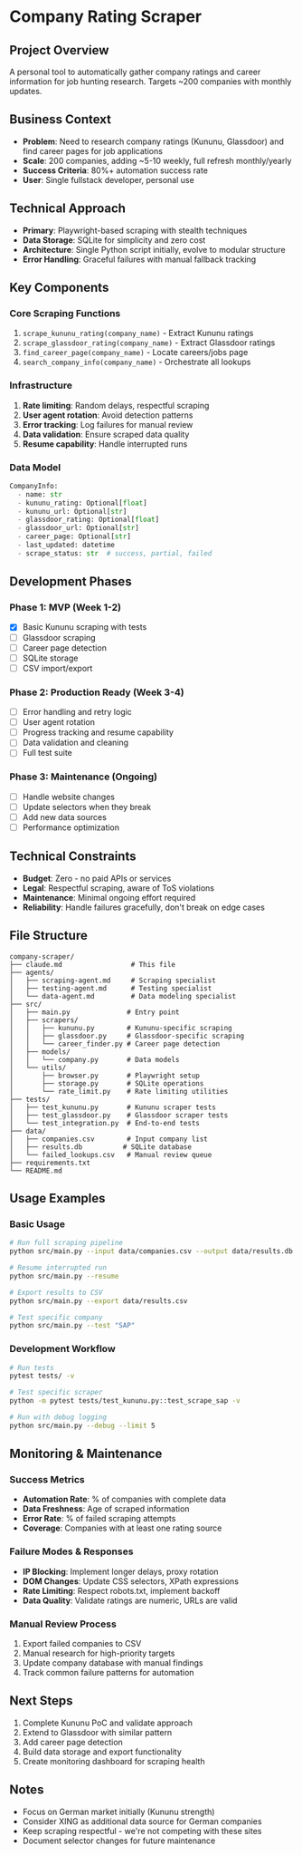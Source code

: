 # Company Rating Scraper

## Project Overview
A personal tool to automatically gather company ratings and career information for job hunting research. Targets ~200 companies with monthly updates.

## Business Context
- **Problem**: Need to research company ratings (Kununu, Glassdoor) and find career pages for job applications
- **Scale**: 200 companies, adding ~5-10 weekly, full refresh monthly/yearly
- **Success Criteria**: 80%+ automation success rate
- **User**: Single fullstack developer, personal use

## Technical Approach
- **Primary**: Playwright-based scraping with stealth techniques
- **Data Storage**: SQLite for simplicity and zero cost
- **Architecture**: Single Python script initially, evolve to modular structure
- **Error Handling**: Graceful failures with manual fallback tracking

## Key Components

### Core Scraping Functions
1. `scrape_kununu_rating(company_name)` - Extract Kununu ratings
2. `scrape_glassdoor_rating(company_name)` - Extract Glassdoor ratings  
3. `find_career_page(company_name)` - Locate careers/jobs page
4. `search_company_info(company_name)` - Orchestrate all lookups

### Infrastructure
1. **Rate limiting**: Random delays, respectful scraping
2. **User agent rotation**: Avoid detection patterns
3. **Error tracking**: Log failures for manual review
4. **Data validation**: Ensure scraped data quality
5. **Resume capability**: Handle interrupted runs

### Data Model
```python
CompanyInfo:
  - name: str
  - kununu_rating: Optional[float]
  - kununu_url: Optional[str]
  - glassdoor_rating: Optional[float] 
  - glassdoor_url: Optional[str]
  - career_page: Optional[str]
  - last_updated: datetime
  - scrape_status: str  # success, partial, failed
```

## Development Phases

### Phase 1: MVP (Week 1-2)
- [x] Basic Kununu scraping with tests
- [ ] Glassdoor scraping
- [ ] Career page detection
- [ ] SQLite storage
- [ ] CSV import/export

### Phase 2: Production Ready (Week 3-4)
- [ ] Error handling and retry logic
- [ ] User agent rotation
- [ ] Progress tracking and resume capability
- [ ] Data validation and cleaning
- [ ] Full test suite

### Phase 3: Maintenance (Ongoing)
- [ ] Handle website changes
- [ ] Update selectors when they break
- [ ] Add new data sources
- [ ] Performance optimization

## Technical Constraints
- **Budget**: Zero - no paid APIs or services
- **Legal**: Respectful scraping, aware of ToS violations
- **Maintenance**: Minimal ongoing effort required
- **Reliability**: Handle failures gracefully, don't break on edge cases

## File Structure
```
company-scraper/
├── claude.md                 # This file
├── agents/
│   ├── scraping-agent.md     # Scraping specialist
│   ├── testing-agent.md      # Testing specialist
│   └── data-agent.md         # Data modeling specialist
├── src/
│   ├── main.py              # Entry point
│   ├── scrapers/
│   │   ├── kununu.py        # Kununu-specific scraping
│   │   ├── glassdoor.py     # Glassdoor-specific scraping
│   │   └── career_finder.py # Career page detection
│   ├── models/
│   │   └── company.py       # Data models
│   └── utils/
│       ├── browser.py       # Playwright setup
│       ├── storage.py       # SQLite operations
│       └── rate_limit.py    # Rate limiting utilities
├── tests/
│   ├── test_kununu.py       # Kununu scraper tests
│   ├── test_glassdoor.py    # Glassdoor scraper tests
│   └── test_integration.py  # End-to-end tests
├── data/
│   ├── companies.csv        # Input company list
│   ├── results.db          # SQLite database
│   └── failed_lookups.csv   # Manual review queue
├── requirements.txt
└── README.md
```

## Usage Examples

### Basic Usage
```bash
# Run full scraping pipeline
python src/main.py --input data/companies.csv --output data/results.db

# Resume interrupted run
python src/main.py --resume

# Export results to CSV
python src/main.py --export data/results.csv

# Test specific company
python src/main.py --test "SAP"
```

### Development Workflow
```bash
# Run tests
pytest tests/ -v

# Test specific scraper
python -m pytest tests/test_kununu.py::test_scrape_sap -v

# Run with debug logging
python src/main.py --debug --limit 5
```

## Monitoring & Maintenance

### Success Metrics
- **Automation Rate**: % of companies with complete data
- **Data Freshness**: Age of scraped information
- **Error Rate**: % of failed scraping attempts
- **Coverage**: Companies with at least one rating source

### Failure Modes & Responses
- **IP Blocking**: Implement longer delays, proxy rotation
- **DOM Changes**: Update CSS selectors, XPath expressions
- **Rate Limiting**: Respect robots.txt, implement backoff
- **Data Quality**: Validate ratings are numeric, URLs are valid

### Manual Review Process
1. Export failed companies to CSV
2. Manual research for high-priority targets
3. Update company database with manual findings
4. Track common failure patterns for automation

## Next Steps
1. Complete Kununu PoC and validate approach
2. Extend to Glassdoor with similar pattern
3. Add career page detection
4. Build data storage and export functionality
5. Create monitoring dashboard for scraping health

## Notes
- Focus on German market initially (Kununu strength)
- Consider XING as additional data source for German companies
- Keep scraping respectful - we're not competing with these sites
- Document selector changes for future maintenance